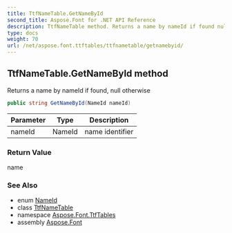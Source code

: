 ```yaml
---
title: TtfNameTable.GetNameById
second_title: Aspose.Font for .NET API Reference
description: TtfNameTable method. Returns a name by nameId if found null otherwise
type: docs
weight: 70
url: /net/aspose.font.ttftables/ttfnametable/getnamebyid/
---
```

## TtfNameTable.GetNameById method

Returns a name by nameId if found, null otherwise

```csharp
public string GetNameById(NameId nameId)
```

| Parameter | Type | Description |
| --- | --- | --- |
| nameId | NameId | name identifier |

### Return Value

name

### See Also

* enum [NameId](../../ttfnametable.nameid/)
* class [TtfNameTable](../)
* namespace [Aspose.Font.TtfTables](../../../aspose.font.ttftables/)
* assembly [Aspose.Font](../../../)


